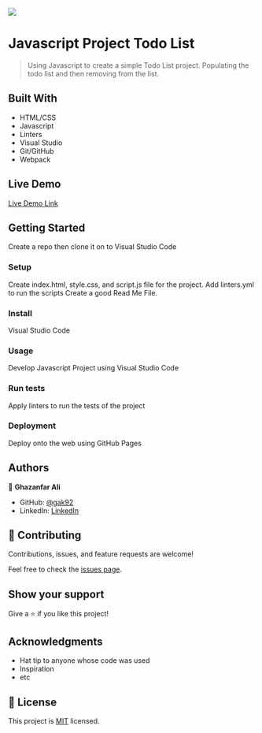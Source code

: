 ![](https://img.shields.io/badge/Microverse-blueviolet)

# Javascript Project Todo List

> Using Javascript to create a simple Todo List project. Populating the todo list and then removing from the list.


## Built With

- HTML/CSS
- Javascript
- Linters
- Visual Studio
- Git/GitHub
- Webpack

## Live Demo

[Live Demo Link](https://gak92.github.io/to_do_list/dist/)


## Getting Started

Create a repo then clone it on to Visual Studio Code

### Setup
Create index.html, style.css, and script.js file for the project. 
Add linters.yml to run the scripts
Create a good Read Me File. 

### Install
Visual Studio Code 

### Usage
Develop Javascript Project using Visual Studio Code

### Run tests
Apply linters to run the tests of the project

### Deployment
Deploy onto the web using GitHub Pages



## Authors

👤 **Ghazanfar Ali**

- GitHub: [@gak92](https://github.com/gak92)
- LinkedIn: [LinkedIn](https://www.linkedin.com/in/ghazanfar-ali-9a4998a/)


## 🤝 Contributing

Contributions, issues, and feature requests are welcome!

Feel free to check the [issues page](../../issues/).

## Show your support

Give a ⭐️ if you like this project!

## Acknowledgments

- Hat tip to anyone whose code was used
- Inspiration
- etc

## 📝 License

This project is [MIT](./MIT.md) licensed.
